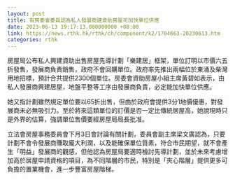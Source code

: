 ```yaml
---
layout: post
title: 有房委會委員認為私人發展商建資助房屋可加快單位供應
date: 2023-06-13 19:17:13.000000000 +08:00
link: https://news.rthk.hk/rthk/ch/component/k2/1704663-20230613.htm
categories: rthk
---
```


房屋局公布私人興建資助出售房屋先導計劃「樂建居」框架，單位訂明以市價六五折發售，發展商負責銷售，政府不會回購單位。政府率先推出兩幅位於東涌及柴灣用地招標，預計合共提供2300個單位。房委會資助房屋小組主席黃碧如表示，由私人發展商興建居屋，地盤平整等工序由發展商負責，必定能加快單位供應。

她又指計劃雖然規定單位要以65折出售，但由於政府會提供3分1地價優惠，對發展商未必無吸引力。至於將來這類單位的訂價是否一定比傳統居屋高，她說現時只是外界的估算，強調單位售價要經房屋局局長批准。

立法會房屋事務委員會下月3日會討論有關計劃，委員會副主席梁文廣認為，只要計劃不會令發展商賺取龐大利潤，以及能確保單位質素，符合市民期望，就不會產生「明益」發展商的觀感，但他認為房屋局要適時檢討先導計劃，並於未來考慮增加高於居屋申請資格的項目，為不同階層的市民，特別是「夾心階層」提供更多可負擔的置業機會，進一步豐富房屋階梯。

